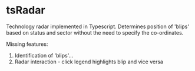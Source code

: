 tsRadar
=======
Technology radar implemented in Typescript. Determines position of 'blips' based on status and sector without the need to specify the co-ordinates.

Missing features:

1. Identification of 'blips'...
2. Radar interaction - click legend highlights blip and vice versa
